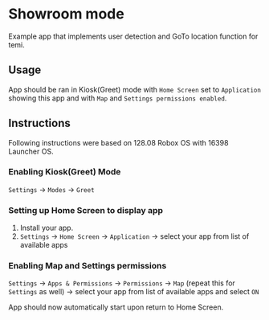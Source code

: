 # Showroom mode
 Example app that implements user detection and GoTo location function for temi.

## Usage
App should be ran in Kiosk(Greet) mode with `Home Screen` set to `Application` showing this app and 
with `Map` and `Settings permissions enabled`.

## Instructions
Following instructions were based on 128.08 Robox OS with 16398 Launcher OS.

### Enabling Kiosk(Greet) Mode
`Settings` -> `Modes` -> `Greet`

### Setting up Home Screen to display app
1. Install your app.
2. `Settings` -> `Home Screen` -> `Application` -> select your app from list of available apps

### Enabling Map and Settings permissions
`Settings` -> `Apps & Permissions` -> `Permissions` -> `Map` (repeat this for `Settings` as well) -> 
select your app from list of available apps and select `ON`

App should now automatically start upon return to Home Screen.